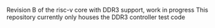 Revision B of the risc-v core with DDR3 support, work in progress
This repository currently only houses the DDR3 controller test code
